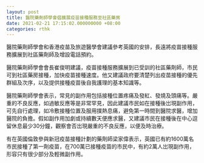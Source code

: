 ```yaml
---
layout: post
title: 醫院藥劑師學會倡擴展疫苗接種服務至社區藥房
date: 2021-02-21 17:15:02.000000000 +08:00
categories: rthk
---
```


醫院藥劑師學會和香港疫苗及旅遊醫學會建議參考英國的安排，長遠將疫苗接種服務擴展到社區藥劑師及增設電話預約。

醫院藥劑師學會會長崔俊明建議，疫苗接種服務擴展到已受訓的社區藥劑師，市民可到社區藥房接種，加快疫苗接種速度。他又建議政府要清楚列出疫苗接種的優先群組及次序，以及提供接種疫苗後自我護理的基本知識等。

醫院藥劑師學會表示，常見的副作用包括接種位置疼痛及發紅、發燒及頭痛等。嚴重的不良反應，如過敏反應等是非常罕見，因此建議市民如在接種後岀現副作用，可先自行處理，如冷敷接種位置及服用撲熱息痛，避免第一時間到醫院求醫，增加醫院的負擔。假如副作用加劇或持續數天便應求醫，又建議市民在接種後在中心逗留休息最少30分鐘，觀察會否岀現嚴重的不良反應，以便及時治療。

有在英國倫敦參與新冠疫苗接種計劃的藥劑師梁家偉表示，英國已有約1600萬名市民接種了第一劑疫苗，在700萬已接種疫苗的市民中，有約2萬人岀現副作用，形容只有很少部分及輕微副作用。
